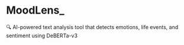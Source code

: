 # MoodLens_
🔍 AI-powered text analysis tool that detects emotions, life events, and sentiment using DeBERTa-v3
